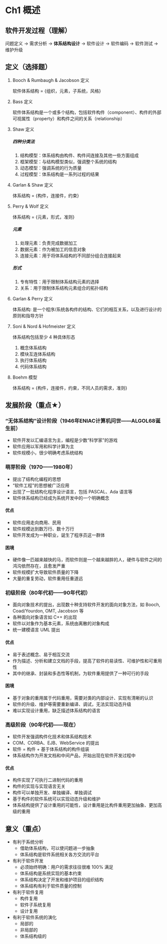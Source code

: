 # Ch1 概述

## 软件开发过程（理解）

问题定义 → 需求分析 → **体系结构设计** → 软件设计 → 软件编码 → 软件测试 → 维护升级

## 定义（选择题）

1. Booch & Rumbaugh & Jacobson 定义

    软件体系结构 = {组织，元素，子系统，风格}
    
2. Bass 定义

    软件体系结构是一个或多个结构，包括软件构件（component）、构件的外部可视属性（property）和构件之间的关系（relationship）
    
3. Shaw 定义

    ##### 四种分类法
    
    1. 结构模型：体系结构由构件、构件间连接及其他一些方面组成
    2. 框架模型：与结构模型类似，强调整个系统的结构
    3. 动态模型：强调系统的行为质量
    4. 过程模型：体系结构是一系列过程的结果
    
4. Garlan & Shaw 定义
 
    体系结构 = {构件，连接件，约束}
    
5. Perry & Wolf 定义

    体系结构 = {元素，形式，准则}
    
    ##### 元素

    1. 处理元素：负责完成数据加工
    2. 数据元素：作为被加工的信息对象
    3. 连接元素：用于将体系结构的不同部分组合连接起来
    
    ##### 形式
    
    1. 专有特性：用于限制体系结构元素的选择
    2. 关系：用于限制体系结构元素组合的拓扑结构

6. Garlan & Perry 定义

    体系结构: 是一个程序/系统各构件的结构、它们的相互关系，以及进行设计的原则和指导方针

7. Soni & Nord & Hofmeister 定义

    体系结构包括至少 4 种具体形态
    
    1. 概念体系结构
    2. 模块互连体系结构
    3. 执行体系结构
    4. 代码体系结构

8. Boehm 模型

    体系结构 = {构件，连接件，约束，不同人员的需求，准则}

## 发展阶段（重点★）

### “无体系结构”设计阶段（1946年ENIAC计算机问世——ALGOL68诞生前）

* 软件开发以汇编语言为主，编程是少数“科学家”的游戏
* 软件应用以军用和科学计算为主
* 软件规模小，很少明确考虑系统结构

### 萌芽阶段（1970——1980年）

* 提出了结构化编程的思想
* “软件工程”的思想被广泛应用
* 出现了一批结构化程序设计语言，包括 PASCAL、Ada 语言等
* 软件体系结构已经成为系统开发中的一个明确概念

#### 优点

* 软件应用走向商用、民用
* 软件规模达到数万行、数十万行
* 软件开发成为一种职业，诞生了程序员这一群体

#### 困境

* 硬件像一匹越来越快的马，而软件则是一个越来越胖的人，硬件与软件之间的鸿沟依然存在，且愈发严重
* 软件规模扩大导致软件质量的下降
* 大量的重复劳动，软件重用任重道远

### 初级阶段（80年代初——90年代初）

* 面向对象技术的提出，出现数十种支持软件开发的面向对象方法，如 Booch, Coad/Yourdon, OMT, Jacobson 等
* 各种面向对象语言如 C++ 的出现
* 软件以对象作为基本元素，系统由离散的对象构成
* 统一建模语言 UML 提出

#### 优点

* 易于表述概念、易于相互交流
* 作为描述、分析和建立文档的手段，提高了软件的易读性、可维护性和可重用性
* 其中的继承、封装和多态性等机制，为软件重用提供了一种可行的手段

#### 困境

* 基于对象的重用属于代码重用，需要对类的内部设计、实现有清晰的认识
* 软件的升级、维护等需要重新编译、调试，无法实现动态升级
* 难以实现设计重用，缺乏描述体系结构的语言

### 高级阶段（90年代初——现在）

* 软件开发强调构件化技术和体系结构技术
* COM、CORBA、EJB、WebService 的提出
* 软件 = 构件 + 基于体系结构的构件组装
* 体系结构作为开发文档和中间产品，开始出现在软件开发过程中

#### 优点

* 构件实现了可执行二进制代码的重用
* 构件的实现与实现语言无关
* 构件可以单独开发、单独编译、单独调试
* 基于构件的软件系统可以实现动态升级和维护
* 体系结构提供了设计重用的可能性，设计重用是比构件重用更加抽象、更加高级的重用
  
## 意义（重点）

* 有利于系统分析
    * 借助体系结构，可以使问题进一步抽象
    * 体系结构是软件系统相关各方交流的平台
* 有利于软件开发
    * 必须始终明确：用户的需求往往很难 100% 满足
    * 体系结构是系统实现的基本约束
    * 体系结构决定了开发和维护项目的组织结构
    * 体系结构有利于软件质量的控制
* 有利于软件复用
    * 构件复用
    * 软件子系统复用
    * 设计复用
* 有利于软件系统的演化
    * 局部的
    * 非局部的
    * 体系结构级的

